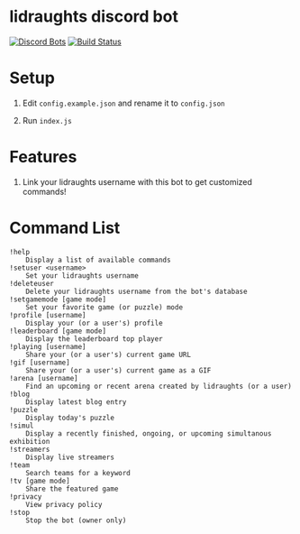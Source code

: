 # lidraughts discord bot
[![Discord Bots](https://discordbots.org/api/widget/status/842330057841049600.svg)](https://discordbots.org/bot/842330057841049600)
[![Build Status](https://github.com/ddugovic/lishogi-discord/workflows/Node.js%20CI/badge.svg)](https://github.com/ddugovic/lishogi-discord/actions?query=workflow%3A%22Node.js+CI%22)

# Setup

1. Edit `config.example.json` and rename it to `config.json`

2. Run `index.js`

# Features

1. Link your lidraughts username with this bot to get customized commands!

# Command List
```
!help
    Display a list of available commands
!setuser <username>
    Set your lidraughts username
!deleteuser
    Delete your lidraughts username from the bot's database
!setgamemode [game mode]
    Set your favorite game (or puzzle) mode
!profile [username]
    Display your (or a user's) profile
!leaderboard [game mode]
    Display the leaderboard top player
!playing [username]
    Share your (or a user's) current game URL
!gif [username]
    Share your (or a user's) current game as a GIF
!arena [username]
    Find an upcoming or recent arena created by lidraughts (or a user)
!blog
    Display latest blog entry
!puzzle
    Display today's puzzle
!simul
    Display a recently finished, ongoing, or upcoming simultanous exhibition
!streamers
    Display live streamers
!team
    Search teams for a keyword
!tv [game mode]
    Share the featured game
!privacy
    View privacy policy
!stop
    Stop the bot (owner only)
```
